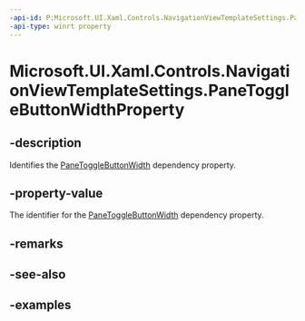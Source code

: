 ```yaml
---
-api-id: P:Microsoft.UI.Xaml.Controls.NavigationViewTemplateSettings.PaneToggleButtonWidthProperty
-api-type: winrt property
---
```


# Microsoft.UI.Xaml.Controls.NavigationViewTemplateSettings.PaneToggleButtonWidthProperty

<!--
public static Windows.UI.Xaml.DependencyProperty PaneToggleButtonWidthProperty { get; }
-->


## -description

Identifies the [PaneToggleButtonWidth](navigationviewtemplatesettings_panetogglebuttonwidth.md) dependency property.

## -property-value

The identifier for the [PaneToggleButtonWidth](navigationviewtemplatesettings_panetogglebuttonwidth.md) dependency property.

## -remarks

## -see-also

## -examples


